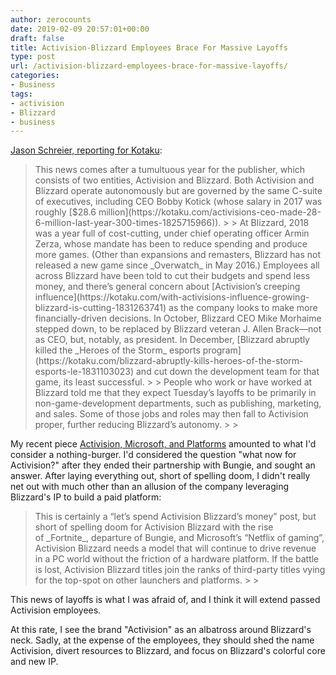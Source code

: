 ```yaml
---
author: zerocounts
date: 2019-02-09 20:57:01+00:00
draft: false
title: Activision-Blizzard Employees Brace For Massive Layoffs
type: post
url: /activision-blizzard-employees-brace-for-massive-layoffs/
categories:
- Business
tags:
- activision
- Blizzard
- business
---
```





[Jason Schreier, reporting for Kotaku](https://kotaku.com/activision-blizzard-employees-brace-for-massive-layoffs-1832488999):







<blockquote>This news comes after a tumultuous year for the publisher, which consists of two entities, Activision and Blizzard. Both Activision and Blizzard operate autonomously but are governed by the same C-suite of executives, including CEO Bobby Kotick (whose salary in 2017 was roughly [$28.6 million](https://kotaku.com/activisions-ceo-made-28-6-million-last-year-300-times-1825715966)).
> 
> At Blizzard, 2018 was a year full of cost-cutting, under chief operating officer Armin Zerza, whose mandate has been to reduce spending and produce more games. (Other than expansions and remasters, Blizzard has not released a new game since _Overwatch_ in May 2016.) Employees all across Blizzard have been told to cut their budgets and spend less money, and there’s general concern about [Activision’s creeping influence](https://kotaku.com/with-activisions-influence-growing-blizzard-is-cutting-1831263741) as the company looks to make more financially-driven decisions. In October, Blizzard CEO Mike Morhaime stepped down, to be replaced by Blizzard veteran J. Allen Brack—not as CEO, but, notably, as president. In December, [Blizzard abruptly killed the _Heroes of the Storm_ esports program](https://kotaku.com/blizzard-abruptly-kills-heroes-of-the-storm-esports-le-1831103023) and cut down the development team for that game, its least successful.
> 
> People who work or have worked at Blizzard told me that they expect Tuesday’s layoffs to be primarily in non-game-development departments, such as publishing, marketing, and sales. Some of those jobs and roles may then fall to Activision proper, further reducing Blizzard’s autonomy.
> 
> </blockquote>







My recent piece [Activision, Microsoft, and Platforms](https://www.zerocounts.net/activision-microsoft-and-platforms/﻿) amounted to what I'd consider a nothing-burger. I'd considered the question "what now for Activision?" after they ended their partnership with Bungie, and sought an answer. After laying everything out, short of spelling doom, I didn't really net out with much other than an allusion of the company leveraging Blizzard's IP to build a paid platform:







<blockquote>This is certainly a “let’s spend Activision Blizzard’s money” post, but short of spelling doom for Activision Blizzard with the rise of _Fortnite_, departure of Bungie, and Microsoft’s “Netflix of gaming”, Activision Blizzard needs a model that will continue to drive revenue in a PC world without the friction of a hardware platform. If the battle is lost, Activision Blizzard titles join the ranks of third-party titles vying for the top-spot on other launchers and platforms.
> 
> </blockquote>







This news of layoffs is what I was afraid of, and I think it will extend passed Activision employees.







At this rate, I see the brand "Activision" as an albatross around Blizzard's neck. Sadly, at the expense of the employees, they should shed the name Activision, divert resources to Blizzard, and focus on Blizzard's colorful core and new IP.



